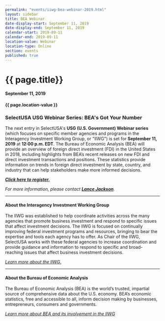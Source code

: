 ```yaml
---
permalink: "events/iiwg-bea-webinar-2019.html"
layout: sidebar
title: BEA Webinar
date-display-start: September 11, 2019
date-display-end: September 11, 2019
calendar-start: 2019-09-11
calendar-end: 2019-09-11
location-value: Webinar
location-type: Online
section: events
published: true
---
```


# {{ page.title}}

#### September 11, 2019

#### {{ page.location-value }}

### SelectUSA USG Webinar Series: BEA's Got Your Number

The next entry in SelectUSA's **USG (U.S. Government) Webinar series** (which focuses on specific member agencies and programs in the Interagency Investment Working Group, or "IIWG") is set for **September 11, 2019** at **12:00 p.m. EDT**. The Bureau of Economic Analysis (BEA) will provide an overview of foreign direct investment (FDI) in the United States in 2018, including highlights from BEA’s recent releases on new FDI and direct investment transactions and positions. These statistics provide information on trends in foreign direct investment by state, country, and industry that can help stakeholders make more informed decisions. 

_[**Click here to register.**](https://forms.office.com/Pages/ResponsePage.aspx?id=DQSIkWdsW0yxEjajBLZtrQAAAAAAAAAAAAN__pEILvtUMTFDUElYOEVOMFBRWkFOMEJOWUowSkkwUy4u)_

_For more information, please contact **[Lance Jackson](mailto:lance.jackson@trade.gov?Subject=BEA%20Webinar)**._

---

#### About the Interagency Investment Working Group

The IIWG was established to help coordinate activities across the many agencies that promote business investment and respond to specific issues that affect investment decisions. The IIWG is focused on continually improving federal investment programs and resources, bringing to bear the expertise and tools each agency has to offer. As Chair of the IIWG, SelectUSA works with these federal agencies to increase coordination and provide guidance and information to respond to specific and broad-reaching issues that affect business investment decisions.

_[Learn more about the IIWG.](https://www.selectusa.gov/iiwg)_

---

#### About the Bureau of Economic Analysis

The Bureau of Economic Analysis (BEA) is the world’s trusted, impartial source of comprehensive data about the U.S. economy. BEA’s economic statistics, free and accessible to all, inform decision making by businesses, entrepreneurs, consumers and governments.

_[Learn more about BEA and its involvement in the IIWG](https://www.selectusa.gov/iiwg-doc-bea)_
